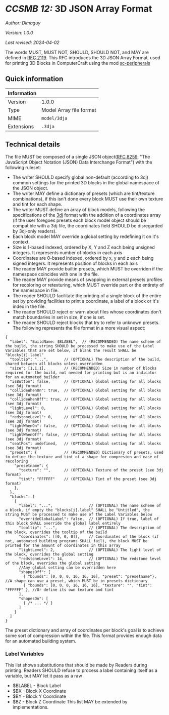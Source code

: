 # *CCSMB 12:* 3D JSON Array Format

*Author: Dimaguy*

*Version: 1.0.0*

*Last revised: 2024-04-02*

The words MUST, MUST NOT, SHOULD, SHOULD NOT, and MAY are defined in [RFC 2119](https://www.rfc-editor.org/rfc/rfc2119).
This RFC introduces the 3D JSON Array Format, used for printing 3D Blocks in ComputerCraft using the mod [sc-peripherals](https://github.com/SwitchCraftCC/sc-peripherals)

## Quick information

| Information |                           |
| ----------- | ------------------------- |
| Version     | 1.0.0                     |
| Type        | Model Array file format   |
| MIME        | `model/3dja`              |
| Extensions  | `.3dja`                   |

## Technical details

The file MUST be composed of a single JSON object([RFC 8259](https://datatracker.ietf.org/doc/html/rfc8259), "The JavaScript Object Notation (JSON) Data Interchange Format") with the following ruleset:
- The writer SHOULD specify global non-default (according to 3dj) common settings for the printed 3D blocks in the global namespace of the JSON object.
- The writer MAY define a dictionary of presets (which are tint/texture combinations), if this isn't done every block MUST use their own texture and tint for each shape.
- The writer MUST define an array of block models, following the specifications of the [3dj](https://docs.sc3.io/features/sc-peripherals.html#_3dj-format) format with the addition of a coordinates array (if the user foregoes presets each block model object should be compatible with a 3dj file, the coordinates field SHOULD be disregarded by 3dj-only readers).
- Each block model MAY override a global setting by redefining it on it's context.
- Size is 1-based indexed, ordered by X, Y and Z each being unsigned integers. It represents number of blocks in each axis
- Coordinates are 0-based indexed, ordered by x, y and z each being signed integers. It represents position of blocks in each axis
- The reader MAY provide builtin presets, which MUST be overriden if the namespace coincides with one in the file.
- The reader MAY provide means of swapping in external presets profiles for recoloring or retexturing, which MUST override part or the entirety of the namespace in file.
- The reader SHOULD facilitate the printing of a single block of the entire set by providing facilities to print a coordinate, a label of a block or it's index in the file.
- The reader SHOULD reject or warn about files whose coordinates don't match boundaries in set in size, if one is set.
- The reader SHOULD reject blocks that try to refer to unknown presets.
The following represents the file format in a more visual aspect:
```jsonc
{
  "label": "BuildName: $BLABEL",  // (RECOMMENDED) The name scheme of the build, the string SHOULD be processed to make use of the Label Variables that are set below, if blank the result SHALL be "blocks[i].label"
  "tooltip": "...",       // (OPTIONAL) The description of the build, shared between all blocks unless overridden
  "size": [1,1,1],        // (RECOMMENDED) Size in number of blocks required for the build, not needed for printing but is an indicator for an automated builder
  "isButton": false,      // (OPTIONAL) Global setting for all blocks (see 3dj format)
  "collideWhenOn": true,  // (OPTIONAL) Global setting for all blocks (see 3dj format)
  "collideWhenOff": true, // (OPTIONAL) Global setting for all blocks (see 3dj format)
  "lightLevel": 0,        // (OPTIONAL) Global setting for all blocks (see 3dj format)
  "redstoneLevel": 0,     // (OPTIONAL) Global setting for all blocks (see 3dj format)
  "lightWhenOn": false,   // (OPTIONAL) Global setting for all blocks (see 3dj format)
  "lightWhenOff": false,  // (OPTIONAL) Global setting for all blocks (see 3dj format)
  "seatPos": undefined,   // (OPTIONAL) Global setting for all blocks (see 3dj format)
  "presets": {            // (RECOMMENDED) Dictionary of presets, used to define the texture and tint of a shape for compresion and ease of recoloring
    "presetname": {
      "texture": "",      // (OPTIONAL) Texture of the preset (see 3dj format)
      "tint": "FFFFFF"    // (OPTIONAL) Tint of the preset (see 3dj format)
    },
  },
  "blocks": [
    {
      "label": "...",                // (OPTIONAL) The name scheme of a block, if empty the "blocks[i].label" SHALL be "Untitled", the string MUST be processed to make use of the Label Variables below
      "overrideGlobalLabel": false,  // (OPTIONAL) If true, label of this block SHALL override the global label entirely
      "tooltip": "...",              // (OPTIONAL) The description of the block, overrides the tooltip of the build
      "coordinates": [[0, 0, 0]],    // Coordinates of the block (if not, automated building programs SHALL fail), the block MUST be printed for the amount of coordinates in this array
      "lightLevel": 2,               // (OPTIONAL) The light level of the block, overrides the global setting
      "redstoneLevel": 14,           // (OPTIONAL) The redstone level of the block, overrides the global setting
      //Any global setting can be overridden here
      "shapesOff": [
        { "bounds": [0, 0, 0, 16, 16, 16], "preset": "presetname"},           //A shape can use a preset, which MUST be in presets dictionary
        { "bounds": [0, 0, 0, 16, 16, 16], "texture": "", "tint": "FFFFFF" }, //Or define its own texture and tint
      ],
      "shapesOn": [
        { /* ... */ }
      ]
    }
  ]
}
```
The preset dictionary and array of coordinates per block's goal is to achieve some sort of compression within the file.
This format provides enough data for an automated building system.

### Label Variables
This list shows substitutions that should be made by Readers during printing.
Readers SHOULD refuse to process a label containing itself as a variable, but MAY let it pass as a raw
- $BLABEL - Block Label
- $BX - Block X Coordinate
- $BY - Block Y Coordinate
- $BZ - Block Z Coordinate
This list MAY be extended by implementations.
